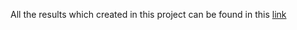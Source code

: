 All the results which created in this project can be found in this [link](https://drive.google.com/drive/folders/1A8x0yynT6kiViWALDk9lvD9yjH_-s9o0?usp=sharing)


